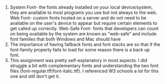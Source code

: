 1. System Font- the fonts already installed on your local device/system, they are available to most programs you use but not always to the web.
   Web Font- custom fonts hosted on a server and do not need to be available on the user's device to appear but require certain elements to get called up correctly.
   Web-Safe Font- fonts that developers can count on being available by the system are known as "web-safe" and include font families that both Windows and Mac should have
2. The importance of having fallback fonts and font stacks are so that if the font-family property fails to load for some reason there is a back up font.
3. This assignment was pretty self-explanatory in most aspects.  I did struggle a bit with complementary fonts and understanding the two font files (font-regular.tff/font-italic.ttf).  I referenced W3 schools a lot for this one and still don't get it. 
